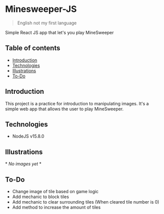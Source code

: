 # Minesweeper-JS
> English not my first language

Simple React JS app that let's you play MineSweeper

## Table of contents
- [Introduction](#introduction)
- [Technologies](#technologies)
- [Illustrations](#illustrations)
- [To-Do](#to-do)

## Introduction
This project is a practice for introduction to manipulating images. It's a simple web app that allows the user to play MineSweeper.

## Technologies
- NodeJS v15.8.0

## Illustrations
\* *No images yet* \*

## To-Do
- Change image of tile based on game logic
- Add mechanic to block tiles
- Add mechanic to clear surrounding tiles (When cleared tile number is 0)
- Add method to increase the amount of tiles